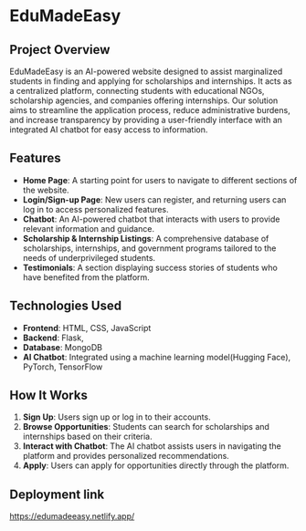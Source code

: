 # EduMadeEasy

## Project Overview

EduMadeEasy is an AI-powered website designed to assist marginalized students in finding and applying for scholarships and internships. It acts as a centralized platform, connecting students with educational NGOs, scholarship agencies, and companies offering internships. Our solution aims to streamline the application process, reduce administrative burdens, and increase transparency by providing a user-friendly interface with an integrated AI chatbot for easy access to information.

## Features

- **Home Page**: A starting point for users to navigate to different sections of the website.
- **Login/Sign-up Page**: New users can register, and returning users can log in to access personalized features.
- **Chatbot**: An AI-powered chatbot that interacts with users to provide relevant information and guidance.
- **Scholarship & Internship Listings**: A comprehensive database of scholarships, internships, and government programs tailored to the needs of underprivileged students.
- **Testimonials**: A section displaying success stories of students who have benefited from the platform.

## Technologies Used

- **Frontend**: HTML, CSS, JavaScript
- **Backend**: Flask, 
- **Database**: MongoDB
- **AI Chatbot**: Integrated using a machine learning model(Hugging Face), PyTorch, TensorFlow

## How It Works

1. **Sign Up**: Users sign up or log in to their accounts.
2. **Browse Opportunities**: Students can search for scholarships and internships based on their criteria.
3. **Interact with Chatbot**: The AI chatbot assists users in navigating the platform and provides personalized recommendations.
4. **Apply**: Users can apply for opportunities directly through the platform.

## Deployment link
https://edumadeeasy.netlify.app/
